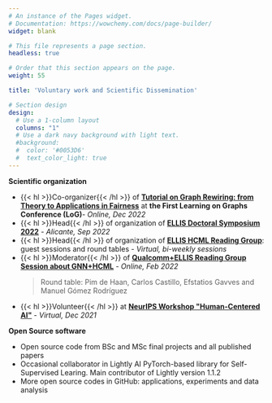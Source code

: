```yaml
---
# An instance of the Pages widget.
# Documentation: https://wowchemy.com/docs/page-builder/
widget: blank

# This file represents a page section.
headless: true

# Order that this section appears on the page.
weight: 55

title: 'Voluntary work and Scientific Dissemination'

# Section design
design:
  # Use a 1-column layout
  columns: "1"
  # Use a dark navy background with light text.
  #background:
  #  color: '#0053D6'
  #  text_color_light: true
---
```



**Scientific organization**
* {{< hl >}}Co-organizer{{< /hl >}} of **[Tutorial on Graph Rewiring: from Theory to Applications in Fairness](https://ellisalicante.org/tutorials/GraphRewiring)** at **the First Learning on Graphs Conference (LoG)**- *Online, Dec 2022*
* {{< hl >}}Head{{< /hl >}} of organization of **[ELLIS Doctoral Symposium 2022](https://ellisalicante.org/eds2022/)** - *Alicante, Sep 2022*
* {{< hl >}}Head{{< /hl >}} of organization of **[ELLIS HCML Reading Group](https://ellisalicante.org/en/readingGroup)**: guest sessions and round tables - *Virtual, bi-weekly sessions*
* {{< hl >}}Moderator{{< /hl >}} of **[Qualcomm+ELLIS Reading Group Session about GNN+HCML](https://ellisalicante.org/readingGroup#:~:text=Guest%20talk%20by%20Qualcomm%20AI%20Research)** - *Online, Feb 2022*
  > Round table: Pim de Haan, Carlos Castillo, Efstatios Gavves and Manuel Gómez Rodríguez
* {{< hl >}}Volunteer{{< /hl >}} at **[NeurIPS Workshop "Human-Centered AI"](https://sites.google.com/view/hcai-human-centered-ai-neurips/home)** - *Virtual, Dec 2021*

**Open Source software**
* Open source code from BSc and MSc final projects and all published papers
* Occasional collaborator in Lightly AI PyTorch-based library for Self-Supervised Learing. Main contributor of Lightly version 1.1.2
* More open source codes in GitHub: applications, experiments and data analysis
